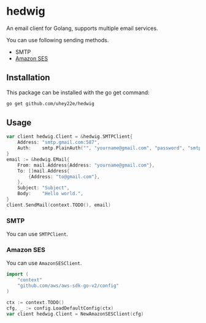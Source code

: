 # hedwig

An email client for Golang, supports multiple email services.

You can use following sending methods.

- SMTP
- [Amazon SES](https://aws.amazon.com/ses/)

## Installation

This package can be installed with the go get command:

```sh
go get github.com/uhey22e/hedwig
```

## Usage

```go
var client hedwig.Client = &hedwig.SMTPClient{
	Address: "smtp.gmail.com:587",
	Auth:    smtp.PlainAuth("", "yourname@gmail.com", "password", "smtp.gmail.com"),
}
email := &hedwig.EMail{
    From: mail.Address{Address: "yourname@gmail.com"},
    To: []mail.Address{
        {Address: "to@gmail.com"},
    },
    Subject: "Subject",
    Body:    "Hello world.",
}
client.SendMail(context.TODO(), email)
```

### SMTP

You can use `SMTPClient`.

### Amazon SES

You can use `AmazonSESClient`.

```go
import (
	"context"
	"github.com/aws/aws-sdk-go-v2/config"
)

ctx := context.TODO()
cfg, _ := config.LoadDefaultConfig(ctx)
var client hedwig.Client = NewAmazonSESClient(cfg)
```
